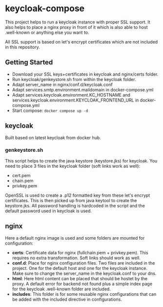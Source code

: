 # keycloak-compose

This project helps to run a keycloak instance with proper SSL support. It also helps to place a nginx proxy in front
of it which is also able to host .well-known or anything else you want to.

All SSL support is based on let's encrypt certificates which are not included in this repository.

## Getting Started

- Download your SSL keys+certificates in keycloak and nginx/certs folder.
- Run keycloak/genkeystore.sh from within the keycloak folder.
- Adapt server_name in nginx/conf.d/keycloak.conf
- Adapt services.smtp.environment.maildomain in docker-compose.yml
- Adapt services.keycloak.environment.KC_HOSTNAME and services.keycloak.environment.KEYCLOAK_FRONTEND_URL in
  docker-compose.yml
- Start compose: `docker compose up -d`

## keycloak

Built based on latest keycloak from docker hub.

### genkeystore.sh

This script helps to create the java keystore (keystore.jks) for keycloak. You need to place 3 files in the keycloak
folder (soft links work as well):

- cert.pem
- chain.pem
- privkey.pem

OpenSSL is used to create a .p12 formatted key from these let's encrypt certificates. This is then picked up from java
keytool to create the keystore.jks. All password handling is hardcoded in the script and the default password used
in keycloak is used.

## nginx

Here a default nginx image is used and some folders are mounted for configuration:

- **certs**: Certificate data for nginx (fullchain.pem + privkey.pem). This requires no extra transformation. Soft links
  should work as well.
- **conf.d**: Place for nginx configuration files. Two files are included in the project. One for the default host and
  one for the keycloak instance. Make sure to change the server_name in the keycloak.conf to your dns.
- **html**: Here html content can be placed that should be hostet by the proxy. A default error for backend not found
  plus a simple index page for the keycloak .well-known folder are included.
- **includes**: This folder is for some reusable nginx configurations that can be added with the included directive in
  configurations.